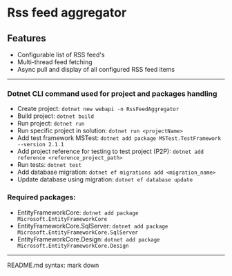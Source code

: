 # Rss feed aggregator
## Features
* Configurable list of RSS feed's
* Multi-thread feed fetching
* Async pull and display of all configured RSS feed items

---
### Dotnet CLI command used for project and packages handling
* Create project: ```dotnet new webapi -n RssFeedAggregator```
* Build project: ```dotnet build```
* Run project: ```dotnet run```
* Run specific project in solution: ```dotnet run <projectName>```
* Add test framework MSTest: ```dotnet add package MSTest.TestFramework --version 2.1.1```
* Add project reference for testing to test project (P2P): ```dotnet add reference <reference_project_path>```
* Run tests: ```dotnet test```
* Add database migration: ```dotnet ef migrations add <migration_name>```
* Update database using migration: ```dotnet ef database update```

### Required packages:
* EntityFrameworkCore: ```dotnet add package Microsoft.EntityFrameworkCore```
* EntityFrameworkCore.SqlServer: ```dotnet add package Microsoft.EntityFrameworkCore.SqlServer```
* EntityFrameworkCore.Design: ```dotnet add package Microsoft.EntityFrameworkCore.Design```

---
README.md syntax: mark down